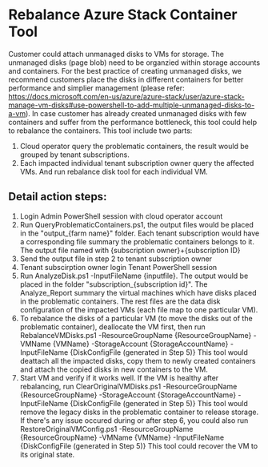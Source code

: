 Rebalance Azure Stack Container Tool
====
Customer could attach unmanaged disks to VMs for storage. The unmanaged disks (page blob) need to be organzied within storage accounts and containers. For the best practice of creating unmanaged disks, we recommend customers place the disks in different containers for better performance and simplier management (please refer: https://docs.microsoft.com/en-us/azure/azure-stack/user/azure-stack-manage-vm-disks#use-powershell-to-add-multiple-unmanaged-disks-to-a-vm). In case customer has already created unmanaged disks with few containers and suffer from the performance bottleneck, this tool could help to rebalance the containers.
This tool include two parts:
1. Cloud operator query the problematic containers, the result would be grouped by tenant subscriptions.
2. Each impacted individual tenant subscription owner query the affected VMs. And run rebalance disk tool for each individual VM.

Detail action steps:
----
1. Login Admin PowerShell session with cloud operator account
2. Run QueryProblematicContainers.ps1, the output files would be placed in the "output_{farm name}" folder. Each tenant subscription would have a corresponding file summary the problematic containers belongs to it. The output file named with {subscription owner}+{subscription ID}
3. Send the output file in step 2 to tenant subscription owner
4. Tenant subscirption owner login Tenant PowerShell session
5. Run AnalyzeDisk.ps1 -InputFileName {inputfile}. The output would be placed in the folder "subscription_{subscription id}". The Analyze_Report summary the virtual machines which have disks placed in the problematic containers. The rest files are the data disk configuration of the impacted VMs (each file map to one particular VM).
6. To rebalance the disks of a particular VM (to move the disks out of the problematic container), deallocate the VM first, then run
RebalanceVMDisks.ps1 -ResourceGroupName {ResourceGroupName} -VMName {VMName} -StorageAccount {StorageAccountName} -InputFileName {DiskConfigFile (generated in Step 5)}
This tool would deattach all the impacted disks, copy them to newly created containers and attach the copied disks in new containers to the VM.
7. Start VM and verify if it works well. If the VM is healthy after rebalancing, run
ClearOriginalVMDisks.ps1 -ResourceGroupName {ResourceGroupName} -StorageAccount {StorageAccountName} -InputFileName {DiskConfigFile (generated in Step 5)}
This tool would remove the legacy disks in the problematic container to release storage.
If there's any issue occured during or after step 6, you could also run
RestoreOriginalVMConfig.ps1 -ResourceGroupName {ResourceGroupName} -VMName {VMName} -InputFileName {DiskConfigFile (generated in Step 5)}
This tool could recover the VM to its original state.
